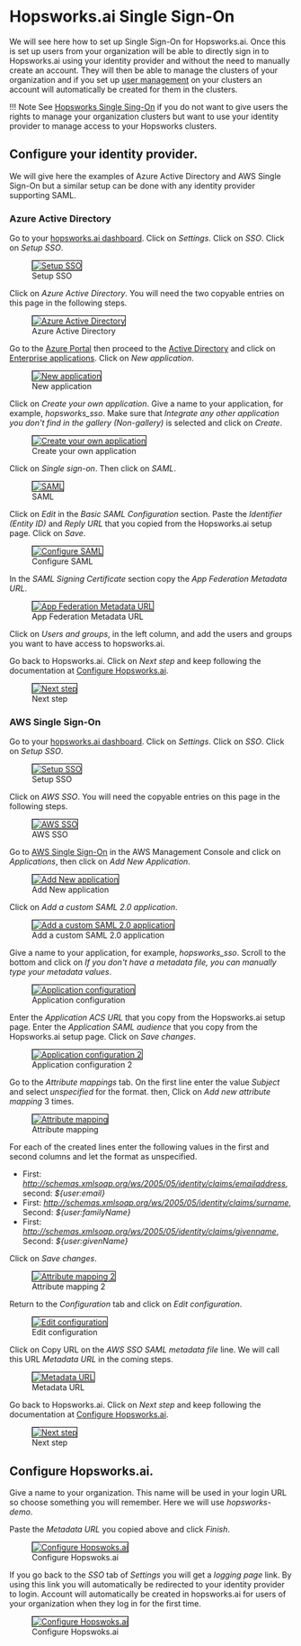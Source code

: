 # Hopsworks.ai Single Sign-On
We will see here how to set up Single Sign-On for Hopsworks.ai. Once this is set up users from your organization will be able to directly sign in to Hopsworks.ai using your identity provider and without the need to manually create an account.
They will then be able to manage the clusters of your organization and if you set up [user management](../user_management.md) on your clusters an account will automatically be created for them in the clusters.

!!! Note
    See [Hopsworks Single Sing-On](oauth.md) if you do not want to give users the rights to manage your organization clusters but want to use your identity provider to manage access to your Hopsworks clusters.

## Configure your identity provider.
We will give here the examples of Azure Active Directory and AWS Single Sign-On but a similar setup can be done with any identity provider supporting SAML.

### Azure Active Directory
Go to your [hopsworks.ai dashboard](https://managed.hopsworks.ai/dashboard). Click on *Settings*. Click on *SSO*. Click on *Setup SSO*.

<p align="center">
  <figure>
    <a  href="../../../assets/images/hopsworksai/sso/hopsworksai/setupsso.png">
      <img style="border: 1px solid #000" src="../../../assets/images/hopsworksai/sso/hopsworksai/setupsso.png" alt="Setup SSO">
    </a>
    <figcaption>Setup SSO</figcaption>
  </figure>
</p>

Click on *Azure Active Directory*. You will need the two copyable entries on this page in the following steps.

<p align="center">
  <figure>
    <a  href="../../../assets/images/hopsworksai/sso/hopsworksai/azure_active_dir.png">
      <img style="border: 1px solid #000" src="../../../assets/images/hopsworksai/sso/hopsworksai/azure_active_dir.png" alt="Azure Active Directory">
    </a>
    <figcaption>Azure Active Directory</figcaption>
  </figure>
</p>

Go to the [Azure Portal](https://portal.azure.com) then proceed to the [Active Directory](https://portal.azure.com/#blade/Microsoft_AAD_IAM/ActiveDirectoryMenuBlade/Overview) and click on [Enterprise applications](https://portal.azure.com/#blade/Microsoft_AAD_IAM/StartboardApplicationsMenuBlade/AllApps/menuId/). Click on *New application*.

<p align="center">
  <figure>
    <a  href="../../../assets/images/hopsworksai/sso/hopsworksai/new_app.png">
      <img style="border: 1px solid #000" src="../../../assets/images/hopsworksai/sso/hopsworksai/new_app.png" alt="New application">
    </a>
    <figcaption>New application</figcaption>
  </figure>
</p>

Click on *Create your own application*. Give a name to your application, for example, *hopsworks_sso*. Make sure that *Integrate any other application you don't find in the gallery (Non-gallery)* is selected and click on *Create*.

<p align="center">
  <figure>
    <a  href="../../../assets/images/hopsworksai/sso/hopsworksai/create_new_app.png">
      <img style="border: 1px solid #000" src="../../../assets/images/hopsworksai/sso/hopsworksai/create_new_app.png" alt="Create your own application">
    </a>
    <figcaption>Create your own application</figcaption>
  </figure>
</p>

Click on *Single sign-on*. Then click on *SAML*.

<p align="center">
  <figure>
    <a  href="../../../assets/images/hopsworksai/sso/hopsworksai/saml.png">
      <img style="border: 1px solid #000" src="../../../assets/images/hopsworksai/sso/hopsworksai/saml.png" alt="SAML">
    </a>
    <figcaption>SAML</figcaption>
  </figure>
</p>

Click on *Edit* in the *Basic SAML Configuration* section. Paste the *Identifier (Entity ID)* and *Reply URL* that you copied from the Hopsworks.ai setup page. Click on *Save*.

<p align="center">
  <figure>
    <a  href="../../../assets/images/hopsworksai/sso/hopsworksai/configure_saml.png">
      <img style="border: 1px solid #000" src="../../../assets/images/hopsworksai/sso/hopsworksai/configure_saml.png" alt="Configure SAML">
    </a>
    <figcaption>Configure SAML</figcaption>
  </figure>
</p>

In the *SAML Signing Certificate* section copy the *App Federation Metadata URL*.

<p align="center">
  <figure>
    <a  href="../../../assets/images/hopsworksai/sso/hopsworksai/metadata_url.png">
      <img style="border: 1px solid #000" src="../../../assets/images/hopsworksai/sso/hopsworksai/metadata_url.png" alt="App Federation Metadata URL">
    </a>
    <figcaption>App Federation Metadata URL</figcaption>
  </figure>
</p>

Click on *Users and groups*, in the left column, and add the users and groups you want to have access to hopsworks.ai.

Go back to Hopsworks.ai. Click on *Next step* and keep following the documentation at [Configure Hopsworks.ai](#configure-hopsworksai).

<p align="center">
  <figure>
    <a  href="../../../assets/images/hopsworksai/sso/hopsworksai/next_step_azure.png">
      <img style="border: 1px solid #000" src="../../../assets/images/hopsworksai/sso/hopsworksai/next_step_azure.png" alt="Next step">
    </a>
    <figcaption>Next step</figcaption>
  </figure>
</p>

### AWS Single Sign-On
Go to your [hopsworks.ai dashboard](https://managed.hopsworks.ai/dashboard). Click on *Settings*. Click on *SSO*. Click on *Setup SSO*.

<p align="center">
  <figure>
    <a  href="../../../assets/images/hopsworksai/sso/hopsworksai/setupsso.png">
      <img style="border: 1px solid #000" src="../../../assets/images/hopsworksai/sso/hopsworksai/setupsso.png" alt="Setup SSO">
    </a>
    <figcaption>Setup SSO</figcaption>
  </figure>
</p>

Click on *AWS SSO*. You will need the copyable entries on this page in the following steps.

<p align="center">
  <figure>
    <a  href="../../../assets/images/hopsworksai/sso/hopsworksai/aws_sso.png">
      <img style="border: 1px solid #000" src="../../../assets/images/hopsworksai/sso/hopsworksai/aws_sso.png" alt="AWS SSO">
    </a>
    <figcaption>AWS SSO</figcaption>
  </figure>
</p>

Go to [AWS Single Sign-On](https://console.aws.amazon.com/singlesignon) in the AWS Management Console and click on *Applications*, then click on *Add New Application*.

<p align="center">
  <figure>
    <a  href="../../../assets/images/hopsworksai/sso/hopsworksai/aws_add_app.png">
      <img style="border: 1px solid #000" src="../../../assets/images/hopsworksai/sso/hopsworksai/aws_add_app.png" alt="Add New application">
    </a>
    <figcaption>Add New application</figcaption>
  </figure>
</p>

Click on *Add a custom SAML 2.0 application*.

<p align="center">
  <figure>
    <a  href="../../../assets/images/hopsworksai/sso/hopsworksai/aws_add_custom_app.png">
      <img style="border: 1px solid #000" src="../../../assets/images/hopsworksai/sso/hopsworksai/aws_add_custom_app.png" alt="Add a custom SAML 2.0 application">
    </a>
    <figcaption>Add a custom SAML 2.0 application</figcaption>
  </figure>
</p>

Give a name to your application, for example, *hopsworks_sso*. Scroll to the bottom and click on *If you don't have a metadata file, you can manually type your metadata values*.

<p align="center">
  <figure>
    <a  href="../../../assets/images/hopsworksai/sso/hopsworksai/aws_app_config.png">
      <img style="border: 1px solid #000" src="../../../assets/images/hopsworksai/sso/hopsworksai/aws_app_config.png" alt="Application configuration">
    </a>
    <figcaption>Application configuration</figcaption>
  </figure>
</p>

Enter the *Application ACS URL* that you copy from the Hopsworks.ai setup page. Enter the *Application SAML audience* that you copy from the Hopsworks.ai setup page. Click on *Save changes*.

<p align="center">
  <figure>
    <a  href="../../../assets/images/hopsworksai/sso/hopsworksai/aws_app_config2.png">
      <img style="border: 1px solid #000" src="../../../assets/images/hopsworksai/sso/hopsworksai/aws_app_config2.png" alt="Application configuration 2">
    </a>
    <figcaption>Application configuration 2</figcaption>
  </figure>
</p>

Go to the *Attribute mappings* tab. On the first line enter the value *Subject* and select *unspecified* for the format. then, Click on *Add new attribute mapping* 3 times.

<p align="center">
  <figure>
    <a  href="../../../assets/images/hopsworksai/sso/hopsworksai/aws_attribute_mapping.png">
      <img style="border: 1px solid #000" src="../../../assets/images/hopsworksai/sso/hopsworksai/aws_attribute_mapping.png" alt="Attribute mapping">
    </a>
    <figcaption>Attribute mapping</figcaption>
  </figure>
</p>

For each of the created lines enter the following values in the first and second columns and let the format as unspecified.

 * First: *http://schemas.xmlsoap.org/ws/2005/05/identity/claims/emailaddress*, second: *${user:email}*
 * First: *http://schemas.xmlsoap.org/ws/2005/05/identity/claims/surname*, Second: *${user:familyName}*
 * First: *http://schemas.xmlsoap.org/ws/2005/05/identity/claims/givenname*, Second: *${user:givenName}*

Click on *Save changes*.

<p align="center">
  <figure>
    <a  href="../../../assets/images/hopsworksai/sso/hopsworksai/aws_attribute_mapping2.png">
      <img style="border: 1px solid #000" src="../../../assets/images/hopsworksai/sso/hopsworksai/aws_attribute_mapping2.png" alt="Attribute mapping 2">
    </a>
    <figcaption>Attribute mapping 2</figcaption>
  </figure>
</p>

Return to the *Configuration* tab and click on *Edit configuration*.

<p align="center">
  <figure>
    <a  href="../../../assets/images/hopsworksai/sso/hopsworksai/aws_edit_conf.png">
      <img style="border: 1px solid #000" src="../../../assets/images/hopsworksai/sso/hopsworksai/aws_edit_conf.png" alt="Edit configuration">
    </a>
    <figcaption>Edit configuration</figcaption>
  </figure>
</p>

Click on Copy URL on the *AWS SSO SAML metadata file* line. We will call this URL *Metadata URL* in the coming steps.

<p align="center">
  <figure>
    <a  href="../../../assets/images/hopsworksai/sso/hopsworksai/aws_metadata_url.png">
      <img style="border: 1px solid #000" src="../../../assets/images/hopsworksai/sso/hopsworksai/aws_metadata_url.png" alt="Metadata URL">
    </a>
    <figcaption>Metadata URL</figcaption>
  </figure>
</p>

Go back to Hopsworks.ai. Click on *Next step* and keep following the documentation at [Configure Hopsworks.ai](#configure-hopsworksai).

<p align="center">
  <figure>
    <a  href="../../../assets/images/hopsworksai/sso/hopsworksai/next_step_azure.png">
      <img style="border: 1px solid #000" src="../../../assets/images/hopsworksai/sso/hopsworksai/next_step_azure.png" alt="Next step">
    </a>
    <figcaption>Next step</figcaption>
  </figure>
</p>

## Configure Hopsworks.ai.
Give a name to your organization. This name will be used in your login URL so choose something you will remember. Here we will use *hopsworks-demo*.

Paste the *Metadata URL* you copied above and click *Finish*.

<p align="center">
  <figure>
    <a  href="../../../assets/images/hopsworksai/sso/hopsworksai/hopsworks_config.png">
      <img style="border: 1px solid #000" src="../../../assets/images/hopsworksai/sso/hopsworksai/hopsworks_config.png" alt="Configure Hopswoks.ai">
    </a>
    <figcaption>Configure Hopswoks.ai</figcaption>
  </figure>
</p>

If you go back to the *SSO* tab of *Settings* you will get a *logging page* link. By using this link you will automatically be redirected to your identity provider to login. Account will automatically be created in hopsworks.ai for users of your organization when they log in for the first time.

<p align="center">
  <figure>
    <a  href="../../../assets/images/hopsworksai/sso/hopsworksai/login_url.png">
      <img style="border: 1px solid #000" src="../../../assets/images/hopsworksai/sso/hopsworksai/login_url.png" alt="Configure Hopswoks.ai">
    </a>
    <figcaption>Configure Hopswoks.ai</figcaption>
  </figure>
</p>
